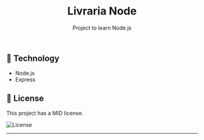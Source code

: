<h1 align="center"> Livraria Node </h1>

<p align="center">
Project to learn Node.js
</p>

<br>

## 🚀 Technology

- Node.js
- Express

## :memo: License

This project has a MID license.

<img alt="License" src="https://img.shields.io/static/v1?label=license&message=MIT&color=49AA26&labelColor=000000">


---
 
